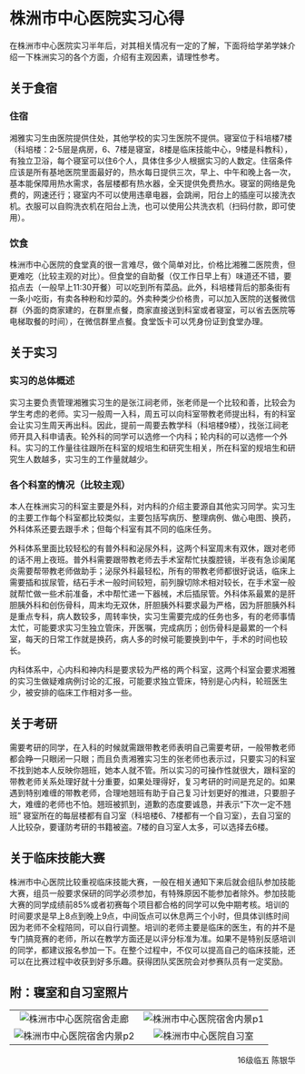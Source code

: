 # 株洲市中心医院实习心得

在株洲市中心医院实习半年后，对其相关情况有一定的了解，下面将给学弟学妹介绍一下株洲实习的各个方面，介绍有主观因素，请理性参考。

## 关于食宿

### 住宿

湘雅实习生由医院提供住处，其他学校的实习生医院不提供。寝室位于科培楼7楼（科培楼：2-5层是病房，6、7楼是寝室，8楼是临床技能中心，9楼是科教科），有独立卫浴，每个寝室可以住6个人，具体住多少人根据实习的人数定。住宿条件应该是所有基地医院里面最好的，热水每日提供三次，早上、中午和晚上各一次，基本能保障用热水需求，各层楼都有热水器，全天提供免费热水。寝室的网络是免费的，网速还行；寝室内不可以使用违章电器，会跳闸，阳台上的插座可以接洗衣机。衣服可以自购洗衣机在阳台上洗，也可以使用公共洗衣机（扫码付款，即可使用）。

### 饮食

株洲市中心医院的食堂真的很一言难尽，做个简单对比，价格比湘雅二医院贵，但更难吃（比较主观的对比）。但食堂的自助餐（仅工作日早上有）味道还不错，要掐点去（一般早上11:30开餐）可以吃到所有菜品。此外，科培楼背后的那条街有一条小吃街，有卖各种粉和炒菜的。外卖种类少价格贵，可以加入医院的送餐微信群（外面的商家建的，在群里点餐，商家直接送到科室或者寝室，可以省去医院等电梯取餐的时间），在微信群里点餐。食堂饭卡可以凭身份证到食堂办理。

## 关于实习

### 实习的总体概述

实习主要负责管理湘雅实习生的是张江祠老师，张老师是一个比较和善，比较会为学生考虑的老师。实习一般周一入科，周五可以向科室带教老师提出科，有的科室会让实习生周天再出科。因此，提前一周要去教学科（科培楼9楼），找张江祠老师开具入科申请表。轮外科的同学可以选修一个内科；轮内科的可以选修一个外科。实习的工作量往往跟所在科室的规培生和研究生相关，所在科室的规培生和研究生人数越多，实习生的工作量就越少。

### 各个科室的情况（比较主观）

本人在株洲实习的科室主要是外科，对内科的介绍主要源自其他实习同学。实习生的主要工作每个科室都比较类似，主要包括写病历、整理病例、做心电图、换药，外科体系还要去跟手术；但每个科室有其不同的临床任务。

外科体系里面比较轻松的有普外科和泌尿外科，这两个科室周末有双休，跟对老师的话不用上夜班。普外科需要跟带教老师去手术室帮忙扶腹腔镜，半夜有急诊阑尾炎需要帮带教老师做助手；泌尿外科最轻松，所有的带教老师都很好说话，临床上需要插和拔尿管，结石手术一般时间较短，前列腺切除术相对较长，在手术室一般就帮忙做一些术前准备，术中帮忙递一下器械，术后插尿管。外科体系最累的是肝胆胰外科和创伤骨科，周末均无双休，肝胆胰外科要求最为严格，因为肝胆胰外科是重点专科，病人数较多，周转率快，实习生需要完成的任务也多，有的老师事情太忙，可能要求实习生独立管床，开医嘱，完成病历；创伤骨科是最累的一个科室，每天的日常工作就是换药，病人多的时候可能要换到中午，手术的时间也较长。

内科体系中，心内科和神内科是要求较为严格的两个科室，这两个科室会要求湘雅的实习生做疑难病例讨论的汇报，可能要求独立管床，特别是心内科，轮班医生少，被安排的临床工作相对多一些。

## 关于考研

需要考研的同学，在入科的时候就需跟带教老师表明自己需要考研，一般带教老师都会睁一只眼闭一只眼；而且负责湘雅实习生的张老师也表示过，只要实习的科室不找到她本人反映你翘班，她本人就不管。所以实习的可操作性就很大，跟科室的带教老师关系处理好就十分重要，如果处理得好，复习考研的时间是充足的。如果遇到特别难缠的带教老师，合理地翘班有助于自己复习计划更好的推进，只要胆子大，难缠的老师也不怕。翘班被抓到，道歉的态度要诚恳，并表示“下次一定不翘班”
寝室所在的每层楼都有自习室（科培楼6、7楼都有一个自习室），去自习室的人比较杂，要谨防考研的书籍被盗。7楼的自习室人太多，可以选择去6楼。

## 关于临床技能大赛

株洲市中心医院比较重视临床技能大赛，一般在相关通知下来后就会组队参加技能大赛，组员一般要求保研的同学必须参加，有特殊原因不能参加者除外。参加技能大赛的同学成绩前85%或者初赛每个项目都合格的同学可以免中期考核。培训的时间要求是早上8点到晚上9点，中间饭点可以休息两三个小时，但具体训练时间因为老师不全程陪同，可以自行调整。培训的老师主要是临床的医生，有的并不是专门搞竞赛的老师，所以在教学方面还是以评分标准为准。如果不是特别反感培训的同学，都建议报名参加一下。在整个过程中，不仅可以提高自己的临床技能，还可以在比赛过程中收获到好多乐趣。获得团队奖医院会对参赛队员有一定奖励。

## 附：寝室和自习室照片

<table style="border-collapse:collapse;border:none;">
    <tr style="border-collapse:collapse;border:none;">
        <td style="border-collapse:collapse;border:none;">
            <div align=center>
                <img src="https://gitee.com/zcx980605/Survive_XYSM_dev/raw/master/Image/Ch6_3_1.jpeg" alt="株洲市中心医院宿舍走廊">
            </div>
        </td>
        <td style="border-collapse:collapse;border:none;">
            <div align=center>
                <img src="https://gitee.com/zcx980605/Survive_XYSM_dev/raw/master/Image/Ch6_3_2.jpeg" alt="株洲市中心医院宿舍内景p1">
            </div>
        </td>
    </tr>
    <tr style="border-collapse:collapse;border:none;">
        <td style="border-collapse:collapse;border:none;">
            <div align=center>
                <img src="https://gitee.com/zcx980605/Survive_XYSM_dev/raw/master/Image/Ch6_3_3.jpeg" alt="株洲市中心医院宿舍内景p2">
            </div>
        </td>
        <td style="border-collapse:collapse;border:none;">
            <div align=center>
                <img src="https://gitee.com/zcx980605/Survive_XYSM_dev/raw/master/Image/Ch6_3_4.jpeg" alt="株洲市中心医院自习室">
            </div>
        </td>
    </tr>
</table>

<p align="right">16级临五 陈银华</p>